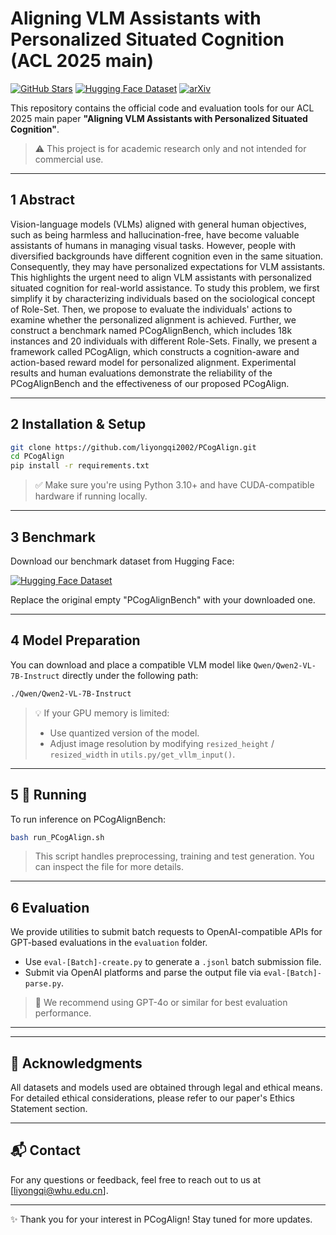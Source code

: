 
# Aligning VLM Assistants with Personalized Situated Cognition (ACL 2025 main)

[![GitHub Stars](https://img.shields.io/github/stars/your-username/PCogAlign?style=social)](https://github.com/liyongqi2002/PCogAlign)
[![Hugging Face Dataset](https://img.shields.io/badge/dataset-PCogAlignBench-blue)](https://huggingface.co/datasets/YongqiLi/PCogAlignBench)
[![arXiv](https://img.shields.io/badge/arXiv-XXXX.XXXXX-orange)](https://arxiv.org/abs/XXXX.XXXXX)

This repository contains the official code and evaluation tools for our ACL 2025 main paper **"Aligning VLM Assistants with Personalized Situated Cognition"**. 

> ⚠️ This project is for academic research only and not intended for commercial use.

---

## 1 Abstract

Vision-language models (VLMs) aligned with general human objectives, such as being harmless and hallucination-free, have become valuable assistants of humans in managing visual tasks. 
However, people with diversified backgrounds have different cognition even in the same situation. Consequently, they may have personalized expectations for VLM assistants. 
This highlights the urgent need to align VLM assistants with personalized situated cognition for real-world assistance. 
To study this problem, we first simplify it by characterizing individuals based on the sociological concept of Role-Set. Then, we propose to evaluate the individuals' actions to examine whether the personalized alignment is achieved. 
Further, we construct a benchmark named PCogAlignBench, which includes 18k instances and 20 individuals with different Role-Sets. 
Finally, we present a framework called PCogAlign, which constructs a cognition-aware and action-based reward model for personalized alignment. 
Experimental results and human evaluations demonstrate the reliability of the PCogAlignBench and the effectiveness of our proposed PCogAlign.


---

## 2 Installation & Setup

```bash
git clone https://github.com/liyongqi2002/PCogAlign.git
cd PCogAlign
pip install -r requirements.txt
```

> ✅ Make sure you're using Python 3.10+ and have CUDA-compatible hardware if running locally.

---

## 3 Benchmark

Download our benchmark dataset from Hugging Face:

[![Hugging Face Dataset](https://img.shields.io/badge/dataset-PCogAlignBench-blue)](https://huggingface.co/datasets/YongqiLi/PCogAlignBench)

Replace the original empty "PCogAlignBench" with your downloaded one.

---

## 4 Model Preparation

You can download and place a compatible VLM model like `Qwen/Qwen2-VL-7B-Instruct` directly under the following path:

```bash
./Qwen/Qwen2-VL-7B-Instruct
```

> 💡 If your GPU memory is limited:
> - Use quantized version of the model.
> - Adjust image resolution by modifying `resized_height` / `resized_width` in `utils.py/get_vllm_input()`.

---

## 5 🚀 Running

To run inference on PCogAlignBench:

```bash
bash run_PCogAlign.sh
```

> This script handles preprocessing, training and test generation. You can inspect the file for more details.

---

## 6 Evaluation

We provide utilities to submit batch requests to OpenAI-compatible APIs for 
GPT-based evaluations in the `evaluation` folder.

- Use `eval-[Batch]-create.py` to generate a `.jsonl` batch submission file.
- Submit via OpenAI platforms and parse the output file via `eval-[Batch]-parse.py`.

> 📝 We recommend using GPT-4o or similar for best evaluation performance.

---

[//]: # (## Citation)

[//]: # ()
[//]: # (If you find this work useful, please cite:)

[//]: # ()
[//]: # (```bibtex)

[//]: # (@inproceedings{author2025aligning,)

[//]: # (  title={Aligning VLM Assistants with Personalized Situated Cognition},)

[//]: # (  author={Author Names},)

[//]: # (  booktitle={Proceedings of the ACL 2025 Main Conference},)

[//]: # (  year={2025})

[//]: # (})

[//]: # (```)

---

## 🙌 Acknowledgments

All datasets and models used are obtained through legal and ethical means. For detailed ethical considerations, please refer to our paper's Ethics Statement section.

---

## 📬 Contact

For any questions or feedback, feel free to reach out to us at [liyongqi@whu.edu.cn].

---

✨ Thank you for your interest in PCogAlign! Stay tuned for more updates.